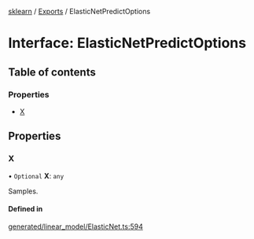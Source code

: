 [sklearn](../readme.md) / [Exports](../modules.md) / ElasticNetPredictOptions

# Interface: ElasticNetPredictOptions

## Table of contents

### Properties

- [X](ElasticNetPredictOptions.md#x)

## Properties

### X

• `Optional` **X**: `any`

Samples.

#### Defined in

[generated/linear_model/ElasticNet.ts:594](https://github.com/transitive-bullshit/scikit-learn-ts/blob/367336a/packages/sklearn/src/generated/linear_model/ElasticNet.ts#L594)
